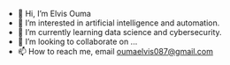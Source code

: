 - 👋 Hi, I’m Elvis Ouma
- 👀 I’m interested in artificial intelligence and automation.
- 🌱 I’m currently learning data science and cybersecurity.
- 💞️ I’m looking to collaborate on ...
- 📫 How to reach me, email oumaelvis087@gmail.com

<!---
oumaelvis087/oumaelvis087 is a ✨ special ✨ repository because its `README.md` (this file) appears on your GitHub profile.
You can click the Preview link to take a look at your changes.
--->
